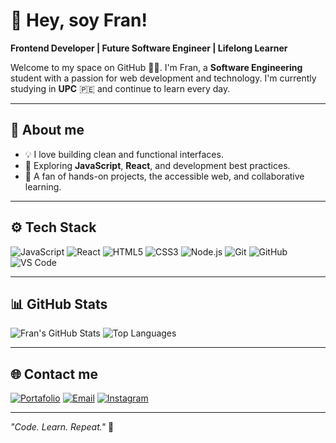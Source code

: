 # 👋 Hey, soy Fran!

**Frontend Developer | Future Software Engineer | Lifelong Learner**

Welcome to my space on GitHub 👨‍💻. I'm Fran, a **Software Engineering** student with a passion for web development and technology. I'm currently studying in **UPC** 🇵🇪 and continue to learn every day.

---

## 🧩 About me

- 💡 I love building clean and functional interfaces.
- 🌱 Exploring **JavaScript**, **React**, and development best practices.
- 🚀 A fan of hands-on projects, the accessible web, and collaborative learning.
---

## ⚙️ Tech Stack

![JavaScript](https://img.shields.io/badge/-JavaScript-F7DF1E?logo=javascript&logoColor=black&style=flat)
![React](https://img.shields.io/badge/-React-20232A?logo=react&logoColor=61DAFB&style=flat)
![HTML5](https://img.shields.io/badge/-HTML5-E34F26?logo=html5&logoColor=white&style=flat)
![CSS3](https://img.shields.io/badge/-CSS3-1572B6?logo=css3&logoColor=white&style=flat)
![Node.js](https://img.shields.io/badge/-Node.js-339933?logo=node.js&logoColor=white&style=flat)
![Git](https://img.shields.io/badge/-Git-F05032?logo=git&logoColor=white&style=flat)
![GitHub](https://img.shields.io/badge/-GitHub-181717?logo=github&logoColor=white&style=flat)
![VS Code](https://img.shields.io/badge/-VS%20Code-007ACC?logo=visual-studio-code&logoColor=white&style=flat)

---

## 📊 GitHub Stats

![Fran's GitHub Stats](https://github-readme-stats.vercel.app/api?username=mfrann&show_icons=true&theme=dark&hide_border=true)
![Top Languages](https://github-readme-stats.vercel.app/api/top-langs/?username=mfrann&layout=compact&theme=dark&hide_border=true)

---

## 🌐 Contact me

[![Portafolio](https://img.shields.io/badge/-Portfolio-000?style=for-the-badge&logo=firefox&logoColor=white)](https://devfrann.netlify.app/) 
[![Email](https://img.shields.io/badge/-Email-D14836?style=for-the-badge&logo=gmail&logoColor=white)](mailto:mfranfc@gmail.com)
[![Instagram](https://img.shields.io/badge/-Instagram-E4405F?style=for-the-badge&logo=instagram&logoColor=white)](https://www.instagram.com/_mfrann)

---

*"Code. Learn. Repeat."* 🚀

